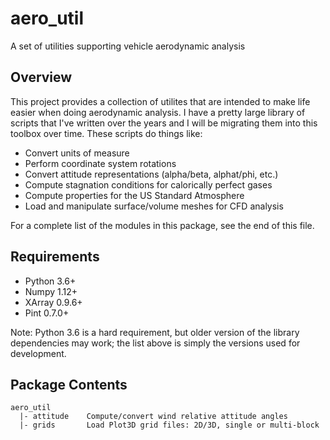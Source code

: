 # aero_util
A set of utilities supporting vehicle aerodynamic analysis

## Overview
This project provides a collection of utilites that are intended to
make life easier when doing aerodynamic analysis. I have a pretty large
library of scripts that I've written over the years and I will be
migrating them into this toolbox over time. These scripts do things
like:

 * Convert units of measure
 * Perform coordinate system rotations
 * Convert attitude representations (alpha/beta, alphat/phi, etc.)
 * Compute stagnation conditions for calorically perfect gases
 * Compute properties for the US Standard Atmosphere
 * Load and manipulate surface/volume meshes for CFD analysis

For a complete list of the modules in this package, see the end of this
file.

## Requirements

 * Python 3.6+
 * Numpy  1.12+
 * XArray 0.9.6+
 * Pint   0.7.0+

Note: Python 3.6 is a hard requirement, but older version of the library
dependencies may work; the list above is simply the versions used for
development.

## Package Contents

    aero_util
      |- attitude    Compute/convert wind relative attitude angles
      |- grids       Load Plot3D grid files: 2D/3D, single or multi-block

